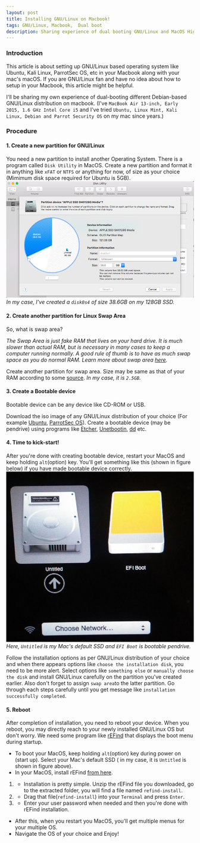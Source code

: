 ```yaml
---
layout: post
title: Installing GNU/Linux on Macbook!
tags: GNU/Linux, Macbook,  Dual boot
description: Sharing experience of dual booting GNU/Linux and MacOS High Sierra
---
```

### Introduction
This article is about setting up GNU/Linux based operating system like Ubuntu, Kali Linux, ParrotSec OS, etc in your Macbook along with your mac's macOS. If you are GNU/Linux fan and have no idea about how to setup in your Macbook, this article might be helpful. 

I'll be sharing my own experience of dual-booting different Debian-based GNU/Linux distribution on macbook. (I've `MacBook Air 13-inch, Early 2015, 1.6 GHz Intel Core i5` and I've tried `Ubuntu, Linux Mint, Kali Linux, Debian and Parrot Security OS` on my mac since years.)

### Procedure
#### 1. Create a new partition for GNU/Linux
You need a new partition to install another Operating System. There is a program called `Disk Utility` in MacOS. Create a new partition and format it in anything like `xFAT` or `NTFS` or anything for now, of size as your choice (Mimimum disk space required for Ubuntu is 5GB).
![My partitions](/assets/disk-partitions.png)
*In my case, I've created a `disk0s4` of size 38.6GB on my 128GB SSD.*

#### 2. Create another partition for Linux Swap Area
So, what is swap area?

*The Swap Area is just fake RAM that lives on your hard drive. It is much slower than actual RAM, but is necessary in many cases to keep a computer running normally. A good rule of thumb is to have as much swap space as you do normal RAM. Learn more about swap area [here](https://askubuntu.com/questions/508870/what-is-a-swap-area).*

Create another partition for swap area. Size may be same as that of your RAM according to some [source](https://help.ubuntu.com/community/SwapFaq).
*In my case, it is `2.5GB`.* 

#### 3. Create a Bootable device
Bootable device can be any device like CD-ROM or USB. 

Download the iso image of any GNU/Linux distribution of your choice (For example [Ubuntu](https://www.ubuntu.com/download), [ParrotSec OS](https://www.parrotsec.org/download.fx)). Create a bootable device (may be pendrive) using programs like [Etcher](https://etcher.io/), [Unetbootin](https://unetbootin.github.io/), [dd](https://en.wikipedia.org/wiki/Dd_(Unix)) etc. 

#### 4. Time to kick-start!

After you're done with creating bootable device, restart your MacOS and keep holding `alt`(option) key. You'll get something like this (shown in figure below) if you have made bootable device correctly. 
![Boot Option](/assets/boot-options.jpg)
*Here, `Untitled` is my Mac's default SSD and `EFI Boot` is bootable pendrive.*

Follow the installation options as per GNU/Linux distribution of your choice and when there appears options like `choose the installation disk`, you need to be more alert. Select options like `something else` or `manually choose the disk` and install GNU/Linux carefully on the partition you've created earlier. Also don't forget to assign `swap area`to the latter partition. Go through each steps carefully until you get message like `installation successfully completed`. 

#### 5. Reboot
After completion of installation, you need to reboot your device. When you reboot, you may directly reach to your newly installed GNU/Linux OS but don't worry. We need some program like [rEFind](https://en.wikipedia.org/wiki/REFInd) that displays the boot menu during startup. 

* To boot your MacOS, keep holding `alt`(option) key during power on (start up). Select your Mac's default SSD ( in my case, it is `Untitled` is shown in figure above).
* In your MacOS, install rEFind [from here](https://sourceforge.net/projects/refind/).
1. * Installation is pretty simple. Unzip the rEFind file you downloaded, go to the extracted folder, you will find a file named `refind-install`.
2. * Drag that file(`refind-install`) into your `Terminal` and press `Enter`. 
3. * Enter your user password when needed and then you're done with rEFind installation.
* After this, when you restart you MacOS, you'll get multiple menus for your multiple OS.
* Navigate the OS of your choice and Enjoy!









